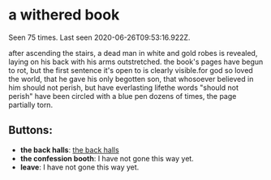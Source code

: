 # a withered book

Seen 75 times. Last seen 2020-06-26T09:53:16.922Z.

after ascending the stairs, a dead man in white and gold robes is revealed, laying on his back with his arms outstretched. the book's pages have begun to rot, but the first sentence it's open to is clearly visible.<span class='doc'>for god so loved the world, that he gave his only begotten son, that whosoever believed in him should not perish, but have everlasting life</span>the words "should not perish" have been circled with a blue pen dozens of times, the page partially torn.

## Buttons:

- **the back halls**: [the back halls](the-back-halls-x57ii6.md)
- **the confession booth**: I have not gone this way yet.
- **leave**: I have not gone this way yet.